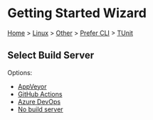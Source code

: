 # Getting Started Wizard

[Home](/docs/wiz/readme.md) > [Linux](Linux.md) > [Other](Linux_Other.md) > [Prefer CLI](Linux_Other_Cli.md) > [TUnit](Linux_Other_Cli_TUnit.md)

## Select Build Server

Options:
 * [AppVeyor](Linux_Other_Cli_TUnit_AppVeyor.md)
 * [GitHub Actions](Linux_Other_Cli_TUnit_GitHubActions.md)
 * [Azure DevOps](Linux_Other_Cli_TUnit_AzureDevOps.md)
 * [No build server](Linux_Other_Cli_TUnit_None.md)
